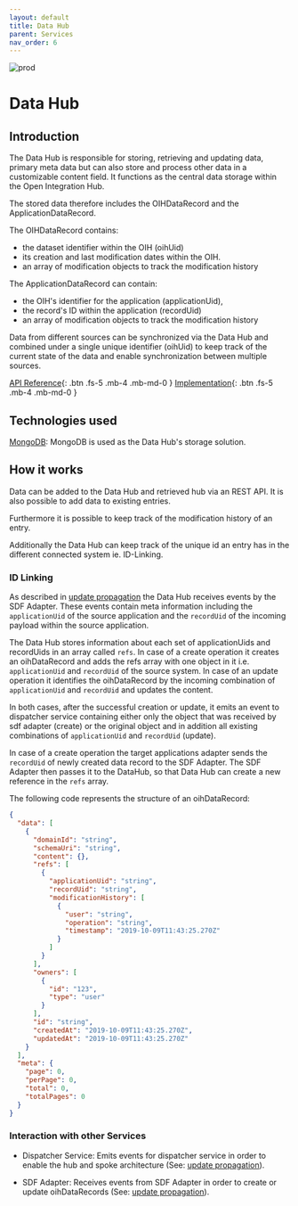 ```yaml
---
layout: default
title: Data Hub
parent: Services
nav_order: 6
---
```


<!-- Description Guidelines

Please note:
Use the full links to reference other files or images! Relative links will not work under our theme settings settings.
-->

<!-- please choose the appropriate batch and delete/comment the others  -->

![prod](https://img.shields.io/badge/Status-Production-brightgreen.svg)

# **Data Hub**

## Introduction

<!-- 2 sentences: what does it do and how -->

The Data Hub is responsible for storing, retrieving and updating data, primary meta data but can also store and process other data in a customizable content field. It functions as the central data storage within the Open Integration Hub.

The stored data therefore includes the OIHDataRecord and the ApplicationDataRecord.

The OIHDataRecord contains:

- the dataset identifier within the OIH (oihUid)
- its creation and last modification dates within the OIH.
- an array of modification objects to track the modification history

The ApplicationDataRecord can contain:

- the OIH's identifier for the application (applicationUid),
- the record's ID within the application (recordUid)
- an array of modification objects to track the modification history

Data from different sources can be synchronized via the Data Hub and combined under a single unique identifier (oihUid) to keep track of the current state of the data and enable synchronization between multiple sources.

[API Reference](http://data-hub.openintegrationhub.com/api-docs){: .btn .fs-5 .mb-4 .mb-md-0 }
[Implementation](https://github.com/openintegrationhub/openintegrationhub/tree/master/services/data-hub){: .btn .fs-5 .mb-4 .mb-md-0 }

<!--[Service File](){: .btn .fs-5 .mb-4 .mb-md-0 }-->

## Technologies used

[MongoDB](https://www.mongodb.com/): MongoDB is used as the Data Hub's storage solution.

## How it works

Data can be added to the Data Hub and retrieved hub via an REST API. It is also possible to add data to existing entries.

Furthermore it is possible to keep track of the modification history of an entry.

Additionally the Data Hub can keep track of the unique id an entry has in the different connected system ie. ID-Linking.

### ID Linking

As described in [update propagation](https://openintegrationhub.github.io/docs/1%20-%20BasicConcepts/updatePropagation.html) the Data Hub receives events by the SDF Adapter. These events contain meta information including the `applicationUid` of the source application and the `recordUid` of the incoming payload within the source application.

The Data Hub stores information about each set of applicationUids and recordUids in an array called `refs`.
In case of a create operation it creates an oihDataRecord and adds the refs array with one object in it i.e. `applicationUid` and `recordUid` of the source system.
In case of an update operation it identifies the oihDataRecord by the incoming combination of `applicationUid` and `recordUid` and updates the content.

In both cases, after the successful creation or update, it emits an event to dispatcher service containing either only the object that was received by sdf adapter (create) or the original object and in addition all existing combinations of `applicationUid` and `recordUid` (update).

In case of a create operation the target applications adapter sends the `recordUid` of newly created data record to the SDF Adapter. The SDF Adapter then passes it to the DataHub, so that Data Hub can create a new reference in the `refs` array.

The following code represents the structure of an oihDataRecord:

```json
{
  "data": [
    {
      "domainId": "string",
      "schemaUri": "string",
      "content": {},
      "refs": [
        {
          "applicationUid": "string",
          "recordUid": "string",
          "modificationHistory": [
            {
              "user": "string",
              "operation": "string",
              "timestamp": "2019-10-09T11:43:25.270Z"
            }
          ]
        }
      ],
      "owners": [
        {
          "id": "123",
          "type": "user"
        }
      ],
      "id": "string",
      "createdAt": "2019-10-09T11:43:25.270Z",
      "updatedAt": "2019-10-09T11:43:25.270Z"
    }
  ],
  "meta": {
    "page": 0,
    "perPage": 0,
    "total": 0,
    "totalPages": 0
  }
}
```

### Interaction with other Services

- Dispatcher Service: Emits events for dispatcher service in order to enable the hub and spoke architecture (See: [update propagation](https://openintegrationhub.github.io/docs/1%20-%20BasicConcepts/updatePropagation.html)).

- SDF Adapter: Receives events from SDF Adapter in order to create or update oihDataRecords (See: [update propagation](https://openintegrationhub.github.io/docs/1%20-%20BasicConcepts/updatePropagation.html)).
